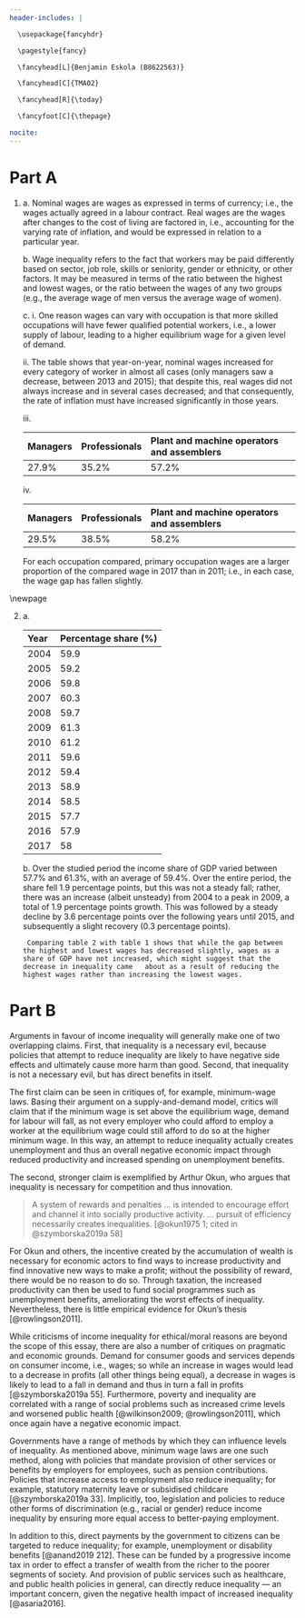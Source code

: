 ```yaml
---
header-includes: |

  \usepackage{fancyhdr}

  \pagestyle{fancy}

  \fancyhead[L]{Benjamin Eskola (B8622563)}

  \fancyhead[C]{TMA02}

  \fancyhead[R]{\today}

  \fancyfoot[C]{\thepage}

nocite: 
---
```


# Part A

1. a. Nominal wages are wages as expressed in terms of currency; i.e., the wages actually agreed in a labour contract. Real wages are the wages after changes to the cost of living are factored in, i.e., accounting for the varying rate of inflation, and would be expressed in relation to a particular year.
    
   b. Wage inequality refers to the fact that workers may be paid differently based on sector, job role, skills or seniority, gender or ethnicity, or other factors. It may be measured in terms of the ratio between the highest and lowest wages, or the ratio between the wages of any two groups (e.g., the average wage of men versus the average wage of women).
	 
   c.
	   i. One reason wages can vary with occupation is that more skilled occupations will have fewer qualified potential workers, i.e., a lower supply of labour, leading to a higher equilibrium wage for a given level of demand.
	 
     ii. The table shows that year-on-year, nominal wages increased for every category of worker in almost all cases (only managers saw a decrease, between 2013 and 2015); that despite this, real wages did not always increase and in several cases decreased; and that consequently, the rate of inflation must have increased significantly in those years.
		  
     iii.

     | Managers | Professionals | Plant and machine operators and assemblers |
     |:--|:--|:--|
     | 27.9% | 35.2% | 57.2% |
	  
     iv.
		  
     | Managers | Professionals | Plant and machine operators and assemblers |
     |:--|:--|:--|
     | 29.5% | 38.5% | 58.2% |
     
     For each occupation compared, primary occupation wages are a larger proportion of the compared wage in 2017 than in 2011; i.e., in each case, the wage gap has fallen slightly.

\newpage

2. a.

   | Year | Percentage share (%) |
   |:--|:--|
   | 2004 | 59.9 |
   | 2005 | 59.2 |
   | 2006 | 59.8 |
   | 2007 | 60.3 |
   | 2008 | 59.7 |
   | 2009 | 61.3 |
   | 2010 | 61.2 |
   | 2011 | 59.6 |
   | 2012 | 59.4 |
   | 2013 | 58.9 |
   | 2014 | 58.5 |
   | 2015 | 57.7 |
   | 2016 | 57.9 |
   | 2017 | 58 |
   
	 b. Over the studied period the income share of GDP varied between 57.7% and 61.3%, with an average of 59.4%. Over the entire period, the share fell 1.9 percentage points, but this was not a steady fall; rather, there was an increase (albeit unsteady) from 2004 to a peak in 2009, a	total of 1.9 percentage points growth. This was followed by a steady decline by 3.6 percentage points over the following years until 2015, and subsequently a slight recovery (0.3 percentage points).  

	    Comparing table 2 with table 1 shows that while the gap between the highest and lowest wages has decreased slightly, wages as a share of GDP have not increased, which might suggest that the decrease in inequality came 	about as a result of reducing the highest wages rather than increasing the lowest wages.

# Part B

Arguments in favour of income inequality will generally make one of two overlapping claims. First, that inequality is a necessary evil, because policies that attempt to reduce inequality are likely to have negative side effects and ultimately cause more harm than good. Second, that inequality is not a necessary evil, but has direct benefits in itself.

The first claim can be seen in critiques of, for example, minimum-wage laws. Basing their argument on a supply-and-demand model, critics will claim that if the minimum wage is set above the equilibrium wage, demand for labour will fall, as not every employer who could afford to employ a worker at the equilibrium wage could still afford to do so at the higher minimum wage. In this way, an attempt to reduce inequality actually creates unemployment and thus an overall negative economic impact through reduced productivity and increased spending on unemployment benefits.

The second, stronger claim is exemplified by Arthur Okun, who argues that inequality is necessary for competition and thus innovation.

> A system of rewards and penalties ... is intended to encourage effort and channel it into socially productive activity. ... pursuit of efficiency necessarily creates inequalities. [@okun1975 1; cited in @szymborska2019a 58]

For Okun and others, the incentive created by the accumulation of wealth is necessary for economic actors to find ways to increase productivity and find innovative new ways to make a profit; without the possibility of reward, there would be no reason to do so. Through taxation, the increased productivity can then  be used to fund social programmes such as unemployment benefits, ameliorating the worst effects of inequality. Nevertheless, there is little empirical evidence for Okun’s thesis [@rowlingson2011].

While criticisms of income inequality for ethical/moral reasons are beyond the scope of this essay, there are also a number of critiques on pragmatic and economic grounds. Demand for consumer goods and services depends on consumer income, i.e., wages; so while an increase in wages would lead to a decrease in profits (all other things being equal), a decrease in wages is likely to lead to a fall in demand and thus in turn a fall in profits [@szymborska2019a 55]. Furthermore, poverty and inequality are correlated with a range of social problems such as increased crime levels and worsened public health [@wilkinson2009; @rowlingson2011], which once again have a negative economic impact.

Governments have a range of methods by which they can influence levels of inequality. As mentioned above, minimum wage laws are one such method, along with policies that mandate provision of other services or benefits by employers for employees, such as pension contributions. Policies that increase access to employment also reduce inequality; for example, statutory maternity leave or subsidised childcare [@szymborska2019a 33]. Implicitly, too, legislation and policies to reduce other forms of discrimination (e.g., racial or gender) reduce income inequality by ensuring more equal access to better-paying employment.

In addition to this, direct payments by the government to citizens can be targeted to reduce inequality; for example, unemployment or disability benefits [@anand2019 212]. These can be funded by a progressive income tax in order to effect a transfer of wealth from the richer to the poorer segments of society. And provision of public services such as healthcare, and public health policies in general, can directly reduce inequality — an important concern, given the negative health impact of increased inequality [@asaria2016].